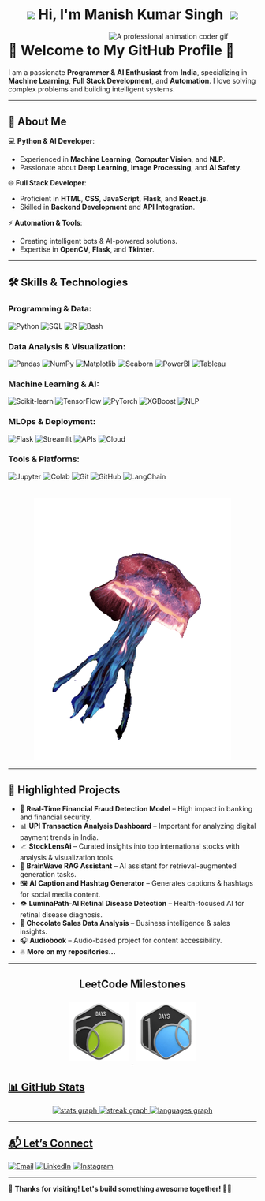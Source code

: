 <div align="center">
  <h1 align="center">
    <img src="https://media.giphy.com/media/hvRJCLFzcasrR4ia7z/giphy.gif" width="35">&nbsp;Hi, I'm Manish Kumar Singh&nbsp;
    <img src="https://media.giphy.com/media/hvRJCLFzcasrR4ia7z/giphy.gif" width="35">
  </h1>
</div>

<div>
  <img src="https://github.com/user-attachments/assets/754f7f48-57b4-4b8f-9054-b21ef7803698" width="300px" align="right" alt="A professional animation coder gif"/>
</div>

# 👋 **Welcome to My GitHub Profile** 🎉

I am a passionate **Programmer & AI Enthusiast** from **India**, specializing in **Machine Learning**, **Full Stack Development**, and **Automation**. I love solving complex problems and building intelligent systems.

---

## 🚀 **About Me**

💻 **Python & AI Developer**: 
- Experienced in **Machine Learning**, **Computer Vision**, and **NLP**.
- Passionate about **Deep Learning**, **Image Processing**, and **AI Safety**.

🌐 **Full Stack Developer**:
- Proficient in **HTML**, **CSS**, **JavaScript**, **Flask**, and **React.js**.
- Skilled in **Backend Development** and **API Integration**.

⚡ **Automation & Tools**:
- Creating intelligent bots & AI-powered solutions.
- Expertise in **OpenCV**, **Flask**, and **Tkinter**.

---

## 🛠️ **Skills & Technologies**

### **Programming & Data**:
![Python](https://img.shields.io/badge/-Python-3776AB?logo=python&logoColor=white)
![SQL](https://img.shields.io/badge/-SQL-4479A1?logo=postgresql&logoColor=white)
![R](https://img.shields.io/badge/-R-276DC3?logo=r&logoColor=white)
![Bash](https://img.shields.io/badge/-Bash-4EAA25?logo=gnu-bash&logoColor=white)

### **Data Analysis & Visualization**:
![Pandas](https://img.shields.io/badge/-Pandas-150458?logo=pandas&logoColor=white)
![NumPy](https://img.shields.io/badge/-NumPy-013243?logo=numpy&logoColor=white)
![Matplotlib](https://img.shields.io/badge/-Matplotlib-11557C?logo=matplotlib&logoColor=white)
![Seaborn](https://img.shields.io/badge/-Seaborn-1A2F43?logo=seaborn&logoColor=white)
![PowerBI](https://img.shields.io/badge/-PowerBI-F2C811?logo=microsoft-power-bi&logoColor=black)
![Tableau](https://img.shields.io/badge/-Tableau-E97627?logo=tableau&logoColor=white)

### **Machine Learning & AI**:
![Scikit-learn](https://img.shields.io/badge/-Scikit--learn-F7931E?logo=scikit-learn&logoColor=white)
![TensorFlow](https://img.shields.io/badge/-TensorFlow-FF6F00?logo=tensorflow&logoColor=white)
![PyTorch](https://img.shields.io/badge/-PyTorch-EE4C2C?logo=pytorch&logoColor=white)
![XGBoost](https://img.shields.io/badge/-XGBoost-FF6600?logo=xgboost&logoColor=white)
![NLP](https://img.shields.io/badge/-NLP-5C2D91?logo=ai&logoColor=white)

### **MLOps & Deployment**:
![Flask](https://img.shields.io/badge/-Flask-000000?logo=flask&logoColor=white)
![Streamlit](https://img.shields.io/badge/-Streamlit-FF4B4B?logo=streamlit&logoColor=white)
![APIs](https://img.shields.io/badge/-API-007ACC?logo=api&logoColor=white)
![Cloud](https://img.shields.io/badge/-Google_Cloud-A52714?logo=google-cloud&logoColor=white)

### **Tools & Platforms**:
![Jupyter](https://img.shields.io/badge/-Jupyter-F37626?logo=jupyter&logoColor=white)
![Colab](https://img.shields.io/badge/-Google_Colab-F9AB00?logo=google-colab&logoColor=white)
![Git](https://img.shields.io/badge/-Git-F05032?logo=git&logoColor=white)
![GitHub](https://img.shields.io/badge/-GitHub-181717?logo=github&logoColor=white)
![LangChain](https://img.shields.io/badge/-LangChain-00BFFF?logo=ai&logoColor=white)

<!-- Big Jellyfish GIF -->
<div align="center">
  <img src="https://github.com/Manishkumarsingh41/Extra/raw/main/jellyfish-unscreen.gif" 
       alt="Jellyfish GIF" width="400" style="margin-top: 20px;" />
</div>

---

## 📌 **Highlighted Projects**
- 🚀 **Real-Time Financial Fraud Detection Model** – High impact in banking and financial security.  
- 📊 **UPI Transaction Analysis Dashboard** – Important for analyzing digital payment trends in India.  
- 📈 **StockLensAi** – Curated insights into top international stocks with analysis & visualization tools.  
- 🤖 **BrainWave RAG Assistant** – AI assistant for retrieval-augmented generation tasks.  
- 🖼️ **AI Caption and Hashtag Generator** – Generates captions & hashtags for social media content.  
- 👁️ **LuminaPath-AI Retinal Disease Detection** – Health-focused AI for retinal disease diagnosis.  
- 🍫 **Chocolate Sales Data Analysis** – Business intelligence & sales insights.  
- 🎧 **Audiobook** – Audio-based project for content accessibility.
- 🔥 **More on my repositories...**

---

<div align="center">
  <h2>LeetCode Milestones</h2>

  <!-- 50-day, 100-day and jellyfish GIFs -->
  <p>
    <a href="https://leetcode.com/manishkumarsingh41/" target="_blank" rel="noopener noreferrer">
      <img src="https://github.com/Manishkumarsingh41/Extra/raw/main/50%20days.gif" 
           alt="50 Day Streak" height="120" style="margin:6px;" />
    </a>
    <a href="https://leetcode.com/manishkumarsingh41/" target="_blank" rel="noopener noreferrer">
      <img src="https://github.com/Manishkumarsingh41/Extra/raw/main/100%20days.gif" 
           alt="100 Day Streak" height="120" style="margin:6px;" />
  </p>

</div>

## 📊 **GitHub Stats**

<div align="center">
  <img src="https://github-readme-stats.vercel.app/api?username=Manishkumarsingh41&show_icons=true&theme=radical&include_all_commits=true" height="150" alt="stats graph"  />
  <img src="https://streak-stats.demolab.com?user=Manishkumarsingh41&theme=radical" height="150" alt="streak graph"  />
  <img src="https://github-readme-stats.vercel.app/api/top-langs?username=Manishkumarsingh41&layout=compact&langs_count=5&theme=radical" height="150" alt="languages graph"  />
</div>

---

## 📬 **Let’s Connect**

[![Email](https://img.shields.io/badge/Email-D14836?logo=gmail&logoColor=white)](mailto:singhmanish5323@gmail.com)
[![LinkedIn](https://img.shields.io/badge/LinkedIn-0077B5?logo=linkedin&logoColor=white)](https://www.linkedin.com/in/manish-kumar-singh-5a8162214/)
[![Instagram](https://img.shields.io/badge/Instagram-E4405F?logo=instagram&logoColor=white)](https://www.instagram.com/iamanishsinghrajput_?igsh=MWgxb2x5a2kxdjVmMw==)

---

🌟 **Thanks for visiting! Let's build something awesome together! 🚀😊**

